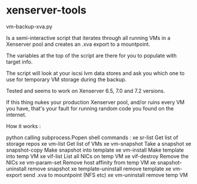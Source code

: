 # xenserver-tools

vm-backup-xva.py

Is a semi-interactive script that iterates through all running VMs in a Xenserver pool and creates an .xva export to a mountpoint.

The variables at the top of the script are there for you to populate with target info.

The script will look at your iscsi lvm data stores and ask you which one to use for temporary VM storage during the backup.

Tested and seems to work on Xenserver 6.5, 7.0 and 7.2 versions. 

If this thing nukes your production Xenserver pool, and/or ruins every VM you have, that's your fault for running random code you found on the internet.

How it works :

python calling subprocess.Popen shell commands :
xe sr-list    Get list of storage repos
xe vm-list    Get list of VMs
xe vm-snapshot    Take a snapshot
xe snapshot-copy  Make snapshot into template
xe vm-install     Make template into temp VM
xe vif-list       List all NICs on temp VM
xe vif-destroy		Remove the NICs
xe vm-param-set   Remove host affinity from temp VM
xe snapshot-uninstall   remove snapshot
xe template-uninstall   remove template
xe vm-export    send .xva to mountpoint (NFS etc)
xe vm-uninstall   remove temp VM
